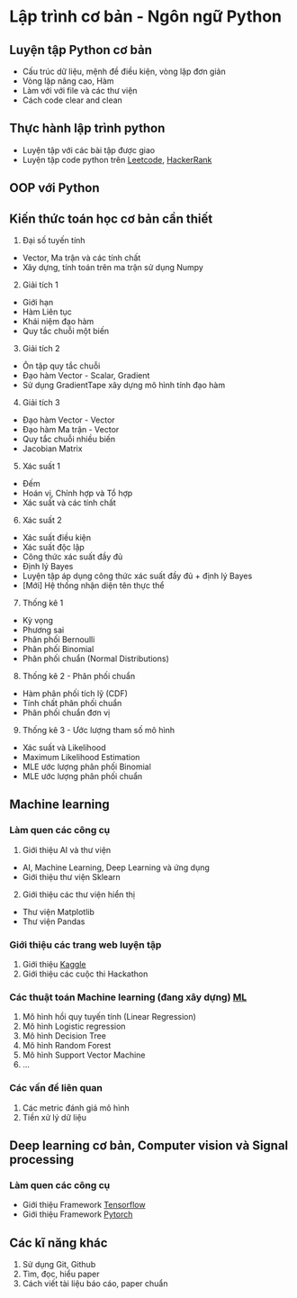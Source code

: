 # Lập trình cơ bản - Ngôn ngữ Python

## Luyện tập Python cơ bản
* Cấu trúc dữ liệu, mệnh đề điều kiện, vòng lặp đơn giản
* Vòng lặp nâng cao, Hàm
* Làm với với file và các thư viện
* Cách code clear and clean

## Thực hành lập trình python
* Luyện tập với các bài tập được giao
* Luyện tập code python trên [Leetcode](https://leetcode.com/), [HackerRank](https://www.hackerrank.com/)

## OOP với Python

## Kiến thức toán học cơ bản cần thiết
1. Đại số tuyến tính 
* Vector, Ma trận và các tính chất
* Xây dựng, tính toán trên ma trận sử dụng Numpy

2. Giải tích 1 
* Giới hạn
* Hàm Liên tục
* Khái niệm đạo hàm
* Quy tắc chuỗi một biến

3. Giải tích 2 
* Ôn tập quy tắc chuỗi
* Đạo hàm Vector - Scalar, Gradient
* Sử dụng GradientTape xây dựng mô hình tính đạo hàm

4. Giải tích 3
* Đạo hàm Vector - Vector
* Đạo hàm Ma trận - Vector
* Quy tắc chuỗi nhiều biến
* Jacobian Matrix

5. Xác suất 1
* Đếm
* Hoán vị, Chỉnh hợp và Tổ hợp
* Xác suất và các tính chất

6. Xác suất 2 
* Xác suất điều kiện
* Xác suất độc lập
* Công thức xác suất đầy đủ
* Định lý Bayes
* Luyện tập áp dụng công thức xác suất đầy đủ + định lý Bayes
* [Mới] Hệ thống nhận diện tên thực thể

7. Thống kê 1
* Kỳ vọng
* Phương sai
* Phân phối Bernoulli
* Phân phối Binomial
* Phân phối chuẩn (Normal Distributions)

8. Thống kê 2 - Phân phối chuẩn
* Hàm phân phối tích lỹ (CDF)
* Tính chất phân phối chuẩn
* Phân phối chuẩn đơn vị

9. Thống kê 3 - Ước lượng tham số mô hình
* Xác suất và Likelihood
* Maximum Likelihood Estimation
* MLE ước lượng phân phối Binomial
* MLE ước lượng phân phối chuẩn

## Machine learning

### Làm quen các công cụ
1. Giới thiệu AI và thư viện
* AI, Machine Learning, Deep Learning và ứng dụng
* Giới thiệu thư viện Sklearn

2. Giới thiệu các thư viện hiển thị
* Thư viện Matplotlib 
* Thư viện Pandas

### Giới thiệu các trang web luyện tập
1. Giới thiệu [Kaggle](https://www.kaggle.com/)
2. Giới thiệu các cuộc thi Hackathon

### Các thuật toán Machine learning (đang xây dựng) [ML](https://machinelearningcoban.com/)
1. Mô hình hồi quy tuyến tính (Linear Regression)
2. Mô hình Logistic regression
3. Mô hình Decision Tree
4. Mô hình Random Forest
5. Mô hình Support Vector Machine
6. ...

### Các vấn đề liên quan
1. Các metric đánh giá mô hình
2. Tiền xử lý dữ liệu

## Deep learning cơ bản, Computer vision và Signal processing

### Làm quen các công cụ
* Giới thiệu Framework [Tensorflow](https://www.tensorflow.org/)
* Giới thiệu Framework [Pytorch](https://pytorch.org/)

## Các kĩ năng khác 
1. Sử dụng Git, Github
2. Tìm, đọc, hiểu paper
3. Cách viết tài liệu báo cáo, paper chuẩn